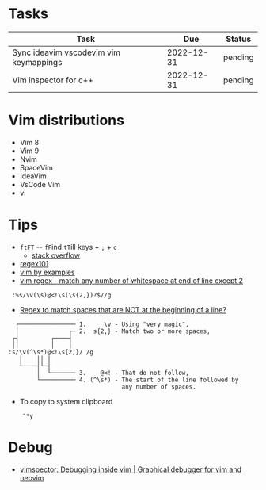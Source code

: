 # Tasks
|Task|Due|Status|
|---|---|---|
|Sync ideavim vscodevim vim keymappings|2022-12-31|pending|
|Vim inspector for c++|2022-12-31|pending|



# Vim distributions

* Vim 8
* Vim 9
* Nvim
* SpaceVim
* IdeaVim
* VsCode Vim
* vi

# Tips

* `ftFT` -- `fF`ind `tT`ill keys + `;` + `c`
  - [stack overflow](https://stackoverflow.com/questions/12495442/what-do-the-f-and-t-commands-do-in-vim)
* [regex101](https://regex101.com/r/GyxvOQ/1)
* [vim by examples](https://learnbyexample.gitbooks.io/vim-reference/content/Regular_Expressions.html)
* [vim regex - match any number of whitespace at end of line except 2](https://stackoverflow.com/questions/67616933/vim-regex-match-any-number-of-whitespace-at-end-of-line-except-2)  
```vim regex
 :%s/\v(\s)@<!\s(\s{2,})?$//g
```
* [Regex to match spaces that are NOT at the beginning of a line?](https://vi.stackexchange.com/questions/7914/regex-to-match-spaces-that-are-not-at-the-beginning-of-a-line) 
```vim regex  
  ┌──────────────── 1.     \v - Using "very magic",
  │              ┌─ 2.  s{2,} - Match two or more spaces,
 ┌┤         ┌────┤
 ││         │    │
:s/\v(^\s*)@<!\s{2,}/ /g
   │    ││ │
   └────┤└─┤
        │  └─────── 3.    @<! - That do not follow,
        └────────── 4. (^\s*) - The start of the line followed by
                                any number of spaces.
```
* To copy to system clipboard 
```vim keymapping 
    "*y 
```
# Debug 
* [vimspector: Debugging inside vim | Graphical debugger for vim and neovim](https://www.youtube.com/watch?v=U4KLYhkIgB4)

